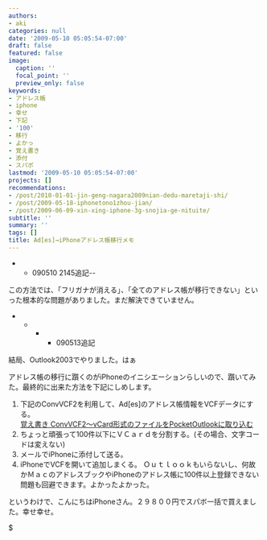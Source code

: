 ```yaml
---
authors:
- aki
categories: null
date: '2009-05-10 05:05:54-07:00'
draft: false
featured: false
image:
  caption: ''
  focal_point: ''
  preview_only: false
keywords:
- アドレス帳
- iphone
- 幸せ
- 下記
- '100'
- 移行
- よかっ
- 覚え書き
- 添付
- スパボ
lastmod: '2009-05-10 05:05:54-07:00'
projects: []
recommendations:
- /post/2010-01-01-jin-geng-nagara2009nian-dedu-maretaji-shi/
- /post/2009-05-18-iphonetono1zhou-jian/
- /post/2009-06-09-xin-xing-iphone-3g-snojia-ge-nituite/
subtitle: ''
summary: ''
tags: []
title: Ad[es]→iPhoneアドレス帳移行メモ
---
```


- 
  - 090510 2145追記--

この方法では、「フリガナが消える」、「全てのアドレス帳が移行できない」といった根本的な問題がありました。まだ解決できていません。

- 
  - 
    - 
      - 090513追記

結局、Outlook2003でやりました。はぁ

アドレス帳の移行に躓くのがiPhoneのイニシエーションらしいので、躓いてみた。最終的に出来た方法を下記にしめします。

1. 下記のConvVCF2を利用して、Ad[es]のアドレス帳情報をVCFデータにする。[  
覚え書き ConvVCF2〜vCard形式のファイルをPocketOutlookに取り込む](http://sia.blog4.fc2.com/blog-entry-399.html)
2. ちょっと頑張って100件以下にＶＣａｒｄを分割する。(その場合、文字コードは変えない)
3. メールでiPhoneに添付して送る。
4. iPhoneでVCFを開いて追加しまくる。
Ｏｕｔｌｏｏｋもいらないし、何故かＭａｃのアドレスブックやiPhoneのアドレス帳に100件以上登録できない問題も回避できます。よかったよかった。

というわけで、こんにちはiPhoneさん。２９８００円でスパボ一括で買えました。幸せ幸せ。

$